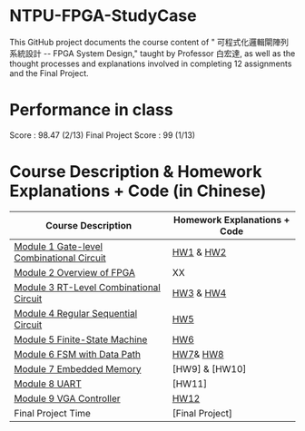 # NTPU-FPGA-StudyCase
This GitHub project documents the course content of " 可程式化邏輯閘陣列系統設計 -- FPGA System Design," taught by Professor 白宏達, as well as the thought processes and explanations involved in completing 12 assignments and the Final Project.

# Performance in class
Score : 98.47 (2/13)
Final Project Score : 99 (1/13)

# Course Description & Homework Explanations + Code (in Chinese)

|Course Description|Homework Explanations + Code|
|---|---|
|[Module 1 Gate-level Combinational Circuit](https://github.com/bsbacon0966/NTPU-FPGA-StudyCase/blob/main/Course_Description/Module%201%20Gate-level%20Combinational%20Circuit.md)|[HW1](https://github.com/bsbacon0966/NTPU-FPGA-StudyCase/tree/main/HomeWork/HW1) & [HW2](https://github.com/bsbacon0966/NTPU-FPGA-StudyCase/tree/main/HomeWork/HW2)|
|[Module 2 Overview of FPGA](https://github.com/bsbacon0966/NTPU-FPGA-StudyCase/blob/main/Course_Description/Module%202%20Overview%20of%20FPGA.md)|XX|
|[Module 3 RT-Level Combinational Circuit](https://github.com/bsbacon0966/NTPU-FPGA-StudyCase/blob/main/Course_Description/Module%203%20RT-Level%20Combinational%20Circuit.md)|[HW3](https://github.com/bsbacon0966/NTPU-FPGA-StudyCase/tree/main/HomeWork/HW3) & [HW4](https://github.com/bsbacon0966/NTPU-FPGA-StudyCase/tree/main/HomeWork/HW4)|
|[Module 4 Regular Sequential Circuit](https://github.com/bsbacon0966/NTPU-FPGA-StudyCase/blob/main/Course_Description/Module%204%20Regular%20Sequential%20Circuit.md)|[HW5](https://github.com/bsbacon0966/NTPU-FPGA-StudyCase/tree/main/HomeWork/HW5)|
|[Module 5 Finite-State Machine](https://github.com/bsbacon0966/NTPU-FPGA-StudyCase/blob/main/Course_Description/Module%205%20Finite-State%20Machine.md)|[HW6](https://github.com/bsbacon0966/NTPU-FPGA-StudyCase/tree/main/HomeWork/HW6)|
|[Module 6 FSM with Data Path](https://github.com/bsbacon0966/NTPU-FPGA-StudyCase/blob/main/Course_Description/Module%206%20FSM%20with%20Data%20Path.md)|[HW7](https://github.com/bsbacon0966/NTPU-FPGA-StudyCase/tree/main/HomeWork/HW7)& [HW8](https://github.com/bsbacon0966/NTPU-FPGA-StudyCase/tree/main/HomeWork/HW8)|
|[Module 7 Embedded Memory](https://github.com/bsbacon0966/NTPU-FPGA-StudyCase/blob/main/Course_Description/Module%207%20Embedded%20Memory.md)|[HW9] & [HW10]|
|[Module 8 UART](https://github.com/bsbacon0966/NTPU-FPGA-StudyCase/blob/main/Course_Description/Module%208%20UART.md)|[HW11]|
|[Module 9 VGA Controller](https://github.com/bsbacon0966/NTPU-FPGA-StudyCase/blob/main/Course_Description/Module%209%20VGA%20Controller.md)|[HW12](https://github.com/bsbacon0966/NTPU-FPGA-StudyCase/tree/main/HomeWork/HW12)|
|Final Project Time|[Final Project]|


